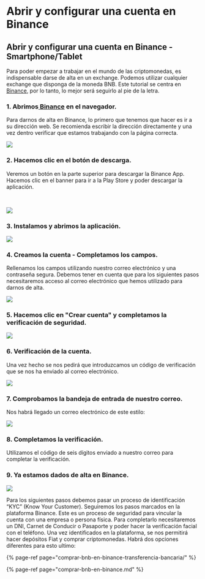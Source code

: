 # Abrir y configurar una cuenta en Binance

## Abrir y configurar una cuenta en Binance - Smartphone/Tablet

Para poder empezar a trabajar en el mundo de las criptomonedas, es indispensable darse de alta en un exchange. Podemos utilizar cualquier exchange que disponga de la moneda BNB. Este tutorial se centra en[ Binance](https://www.binance.com/es), por lo tanto, lo mejor será seguirlo al pie de la letra.  


### 1. **Abrimos**[ **Binance**](https://www.binance.com/es) **en el navegador.**

Para darnos de alta en Binance, lo primero que tenemos que hacer es ir a su dirección web. Se recomienda escribir la dirección directamente y una vez dentro verificar que estamos trabajando con la página correcta.



![](../../../../.gitbook/assets/binance1.jpg)

### 

### 2. Hacemos clic en el botón de descarga.

Veremos un botón en la parte superior para descargar la Binance App. Hacemos clic en el banner para ir a la Play Store y poder descargar la aplicación.

**​**

![](../../../../.gitbook/assets/binance2.jpg)



### 3. Instalamos y abrimos la aplicación.



![](../../../../.gitbook/assets/binance3.jpg)



### 4. Creamos la cuenta - Completamos los campos.

Rellenamos los campos utilizando nuestro correo electrónico y una contraseña segura. Debemos tener en cuenta que para los siguientes pasos necesitaremos acceso al correo electrónico que hemos utilizado para darnos de alta.



![](../../../../.gitbook/assets/binance_2%20%282%29%20%282%29%20%282%29%20%282%29%20%282%29%20%282%29%20%282%29%20%282%29%20%282%29%20%282%29%20%282%29%20%282%29%20%281%29.png)



### 5. Hacemos clic en "Crear cuenta" y completamos la verificación de seguridad.



![](../../../../.gitbook/assets/binance_4%20%282%29%20%282%29%20%282%29%20%282%29%20%282%29%20%282%29%20%282%29%20%282%29%20%282%29%20%282%29%20%282%29%20%282%29.png)



### 6. Verificación de la cuenta.

Una vez hecho se nos pedirá que introduzcamos un código de verificación que se nos ha enviado al correo electrónico.



![](../../../../.gitbook/assets/binance_5%20%281%29%20%281%29%20%281%29%20%281%29%20%281%29.png)



### 7. Comprobamos la bandeja de entrada de nuestro correo.

Nos habrá llegado un correo electrónico de este estilo:



![](../../../../.gitbook/assets/binance_6%20%281%29%20%281%29.png)



### 8. Completamos la verificación.

Utilizamos el código de seis dígitos enviado a nuestro correo para completar la verificación.



### 9. Ya estamos dados de alta en Binance.



![](../../../../.gitbook/assets/binance4.jpg)



Para los siguientes pasos debemos pasar un proceso de identificación “KYC” \(Know Your Customer\). Seguiremos los pasos marcados en la plataforma Binance. Este es un proceso de seguridad para vincular la cuenta con una empresa o persona física. Para completarlo necesitaremos un DNI, Carnet de Conducir o Pasaporte y poder hacer la verificación facial con el teléfono. Una vez identificados en la plataforma, se nos permitirá hacer depósitos Fiat y comprar criptomonedas. Habrá dos opciones diferentes para esto ultimo:

{% page-ref page="comprar-bnb-en-binance-transferencia-bancaria/" %}

{% page-ref page="comprar-bnb-en-binance.md" %}





